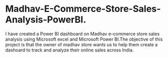 # Madhav-E-Commerce-Store-Sales-Analysis-PowerBI.
I have created a Power BI dashboard on Madhav e-commerce store sales analysis using Microsoft excel and Microsoft Power BI.The objective of this project is that the owner of madhav store wants us to help them create a dashoard to track and analyze their online sales across India.

